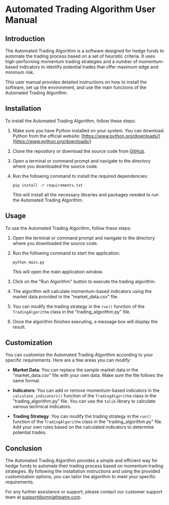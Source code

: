 # Automated Trading Algorithm User Manual

## Introduction

The Automated Trading Algorithm is a software designed for hedge funds to automate the trading process based on a set of heuristic criteria. It uses high-performing momentum trading strategies and a number of momentum-based indicators to identify potential trades that offer maximum edge and minimum risk.

This user manual provides detailed instructions on how to install the software, set up the environment, and use the main functions of the Automated Trading Algorithm.

## Installation

To install the Automated Trading Algorithm, follow these steps:

1. Make sure you have Python installed on your system. You can download Python from the official website: [https://www.python.org/downloads/](https://www.python.org/downloads/)

2. Clone the repository or download the source code from [GitHub](https://github.com/your-repository).

3. Open a terminal or command prompt and navigate to the directory where you downloaded the source code.

4. Run the following command to install the required dependencies:

   ```
   pip install -r requirements.txt
   ```

   This will install all the necessary libraries and packages needed to run the Automated Trading Algorithm.

## Usage

To use the Automated Trading Algorithm, follow these steps:

1. Open the terminal or command prompt and navigate to the directory where you downloaded the source code.

2. Run the following command to start the application:

   ```
   python main.py
   ```

   This will open the main application window.

3. Click on the "Run Algorithm" button to execute the trading algorithm.

4. The algorithm will calculate momentum-based indicators using the market data provided in the "market_data.csv" file.

5. You can modify the trading strategy in the `run()` function of the `TradingAlgorithm` class in the "trading_algorithm.py" file.

6. Once the algorithm finishes executing, a message box will display the result.

## Customization

You can customize the Automated Trading Algorithm according to your specific requirements. Here are a few areas you can modify:

- **Market Data**: You can replace the sample market data in the "market_data.csv" file with your own data. Make sure the file follows the same format.

- **Indicators**: You can add or remove momentum-based indicators in the `calculate_indicators()` function of the `TradingAlgorithm` class in the "trading_algorithm.py" file. You can use the `talib` library to calculate various technical indicators.

- **Trading Strategy**: You can modify the trading strategy in the `run()` function of the `TradingAlgorithm` class in the "trading_algorithm.py" file. Add your own rules based on the calculated indicators to determine potential trades.

## Conclusion

The Automated Trading Algorithm provides a simple and efficient way for hedge funds to automate their trading process based on momentum trading strategies. By following the installation instructions and using the provided customization options, you can tailor the algorithm to meet your specific requirements.

For any further assistance or support, please contact our customer support team at support@omniatheatre.com.